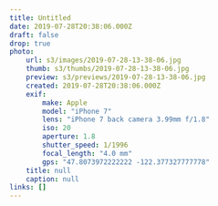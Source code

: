 ```yaml
---
title: Untitled
date: 2019-07-28T20:38:06.000Z
draft: false
drop: true
photo:
    url: s3/images/2019-07-28-13-38-06.jpg
    thumb: s3/thumbs/2019-07-28-13-38-06.jpg
    preview: s3/previews/2019-07-28-13-38-06.jpg
    created: 2019-07-28T20:38:06.000Z
    exif:
        make: Apple
        model: "iPhone 7"
        lens: "iPhone 7 back camera 3.99mm f/1.8"
        iso: 20
        aperture: 1.8
        shutter_speed: 1/1996
        focal_length: "4.0 mm"
        gps: "47.8073972222222 -122.377327777778"
    title: null
    caption: null
links: []
---
```

